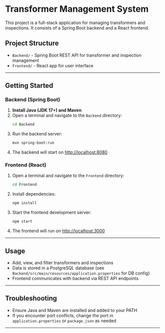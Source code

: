 # Transformer Management System

This project is a full-stack application for managing transformers and inspections. It consists of a Spring Boot backend and a React frontend.

## Project Structure

- `Backend/` - Spring Boot REST API for transformer and inspection management
- `Frontend/` - React app for user interface

---

## Getting Started

### Backend (Spring Boot)

1. **Install Java (JDK 17+) and Maven**
2. Open a terminal and navigate to the `Backend` directory:
	```sh
	cd Backend
	```
3. Run the backend server:
	```sh
	mvn spring-boot:run
	```
4. The backend will start on [http://localhost:8080](http://localhost:8080)

### Frontend (React)

1. Open a terminal and navigate to the `Frontend` directory:
	```sh
	cd Frontend
	```
2. Install dependencies:
	```sh
	npm install
	```
3. Start the frontend development server:
	```sh
	npm start
	```
4. The frontend will run on [http://localhost:3000](http://localhost:3000)

---

## Usage

- Add, view, and filter transformers and inspections
- Data is stored in a PostgreSQL database (see `Backend/src/main/resources/application.properties` for DB config)
- Frontend communicates with backend via REST API endpoints

---

## Troubleshooting

- Ensure Java and Maven are installed and added to your PATH
- If you encounter port conflicts, change the port in `application.properties` or `package.json` as needed

---
